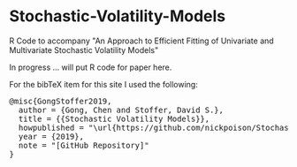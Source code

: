 # Stochastic-Volatility-Models
R Code to accompany "An Approach to Efficient Fitting of Univariate and Multivariate Stochastic Volatility Models"


In progress ... will put R code for paper here.



For the bibTeX item for this site I used the following:
<pre>
@misc{GongStoffer2019,
  author = {Gong, Chen and Stoffer, David S.},
  title = {{Stochastic Volatility Models}},
  howpublished = "\url{https://github.com/nickpoison/Stochastic-Volatility-Models/}",
  year = {2019}, 
  note = "[GitHub Repository]"
}  
<pre>